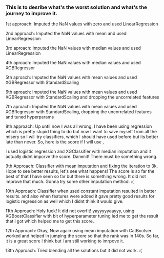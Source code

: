 ### This is to desribe what's the worst solution and what's the journey to improve it.

1st approach: Imputed the NaN values with zero and used LinearRegression

2nd approach: Imputed the NaN values with mean and used LinearRegression

3rd aproach: Imputed the NaN values with median values and used LinearRegression

4th aproach: Imputed the NaN values with median values and used XGBRegressor

5th aproach: Imputed the NaN values with mean values and used XGBRegressor with StandardScaling

6th aproach: Imputed the NaN values with mean values and used XGBRegressor with StandardScaling and dropping the uncorrelated features

7th aproach: Imputed the NaN values with mean values and used XGBRegressor with StandardScaling, dropping the uncorrelated features and tuned hyperparams

8th approach: Up until now I was all wrong, I have been using regression which is pretty stupid thing to do but now I want to save myself from all the misery so I will try classifiers, which I should have used before but its better late than never. So, here is the score if I will use ,

I used logistic regression and XGClassifier with median imputation and it actually didnt imporve the score. Dammit!
There must be something wrong. 

9th Approach: Classifier with mean imputation and fixing the iteration to 3k. Hope to see better results, let's see what happens! The score is so far the best of that I have seen so far but there is something wrong. It did not improve that much. Gonna try some other imputation method. :(

10th Approach: Classifier when used constant imputation resulted in better results. and also when features were added it gave pretty good results for logistic regression as well which I didnt think it would give. 

11th Approach: Holy fuck! It did not overfit! yayyyyyaayyy, using XGBoostClassifier with bit of hyperparameter tuning led me to get the result that i got which helped me to get this score.

12th Approach: Okay, Now again using mean imputation with CatBootser worked and helped in jumping the score so that the rank was in 140s. So far, it is a great score I think but I am still working to imrpove it. 

13th Approach: Tried blending all the solutions but it did not work. :( 


